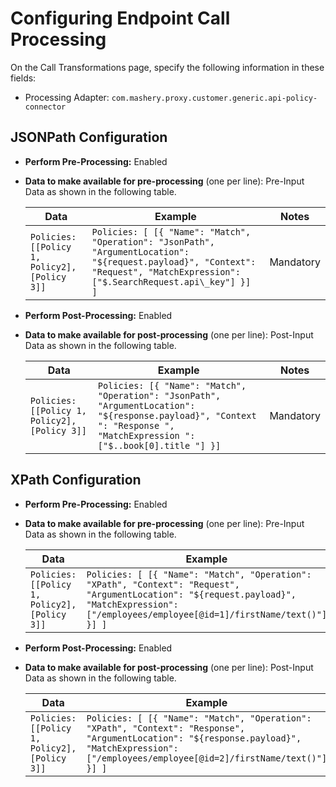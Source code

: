﻿---
sidebar_position: 3
---

# Configuring Endpoint Call Processing

<head>
  <meta name="guidename" content="API Management"/>
  <meta name="context" content="GUID-cb4dfd83-82a0-4390-8c4a-76c0f9c7823f"/>
</head>

On the Call Transformations page, specify the following information in these fields: 

- Processing Adapter: `com.mashery.proxy.customer.generic.api-policy-connector`

## JSONPath Configuration

- **Perform Pre-Processing:** Enabled 

- **Data to make available for pre-processing** (one per line): Pre-Input Data as shown in the following table. 

  |**Data** |**Example** |**Notes** |
  | ------ | ---- | ----- |
  |`Policies: [[Policy 1, Policy2], [Policy 3]]` | `Policies: [ [{ "Name": "Match", "Operation": "JsonPath", "ArgumentLocation": "${request.payload}", "Context": "Request", "MatchExpression": ["$.SearchRequest.api\_key"] }] ]` |Mandatory |

- **Perform Post-Processing:** Enabled 

- **Data to make available for post-processing** (one per line): Post-Input Data as shown in the following table. 

  |**Data** |**Example** |**Notes** |
  | ------ | ---- | ----- |
  |`Policies: [[Policy 1, Policy2], [Policy 3]]` | `Policies: [{ "Name": "Match", "Operation": "JsonPath", "ArgumentLocation": "${response.payload}", "Context ": "Response ", "MatchExpression ": ["$..book[0].title "] }]` |Mandatory |

## XPath Configuration

- **Perform Pre-Processing:** Enabled 

- **Data to make available for pre-processing** (one per line): Pre-Input Data as shown in the following table. 

  |**Data** |**Example** |**Notes** |
  | ------ | ---- | ----- |
  |`Policies: [[Policy 1, Policy2], [Policy 3]]` |`Policies: [ [{ "Name": "Match", "Operation": "XPath", "Context": "Request", "ArgumentLocation": "${request.payload}", "MatchExpression": ["/employees/employee[@id=1]/firstName/text()"] }] ]` |Mandatory |

- **Perform Post-Processing:** Enabled 

- **Data to make available for post-processing** (one per line): Post-Input Data as shown in the following table. 

  |**Data** |**Example** |**Notes** |
  | ------ | ---- | ----- |
  |`Policies: [[Policy 1, Policy2], [Policy 3]]`|`Policies: [ [{ "Name": "Match", "Operation": "XPath", "Context": "Response", "ArgumentLocation": "${response.payload}", "MatchExpression": ["/employees/employee[@id=2]/firstName/text()"] }] ]` |Mandatory |

